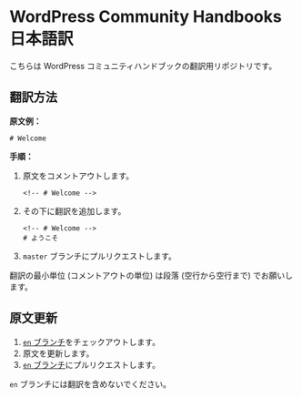 # WordPress Community Handbooks 日本語訳

こちらは WordPress コミュニティハンドブックの翻訳用リポジトリです。

## 翻訳方法

__原文例：__

```
# Welcome
```

__手順：__

1.  原文をコメントアウトします。
    ```
    <!-- # Welcome -->
    ```
2.  その下に翻訳を追加します。
    ```
    <!-- # Welcome -->
    # ようこそ
    ```
3.  `master` ブランチにプルリクエストします。

翻訳の最小単位 (コメントアウトの単位) は段落 (空行から空行まで) でお願いします。

## 原文更新

1.  [`en` ブランチ](https://github.com/jawordpressorg/community-handbook/tree/en)をチェックアウトします。
2.  原文を更新します。
3.  [`en` ブランチ](https://github.com/jawordpressorg/community-handbook/tree/en)にプルリクエストします。

`en` ブランチには翻訳を含めないでください。
